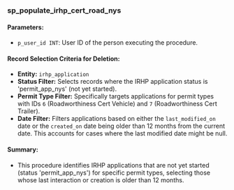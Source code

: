 ### sp_populate_irhp_cert_road_nys

#### Parameters:
- `p_user_id INT`: User ID of the person executing the procedure.

#### Record Selection Criteria for Deletion:
- **Entity:** `irhp_application`
- **Status Filter:** Selects records where the IRHP application status is 'permit_app_nys' (not yet started).
- **Permit Type Filter:** Specifically targets applications for permit types with IDs `6` (Roadworthiness Cert Vehicle) and `7` (Roadworthiness Cert Trailer).
- **Date Filter:** Filters applications based on either the `last_modified_on` date or the `created_on` date being older than 12 months from the current date. This accounts for cases where the last modified date might be null.
#### Summary:
- This procedure identifies IRHP applications that are not yet started (status 'permit_app_nys') for specific permit types, selecting those whose last interaction or creation is older than 12 months.
